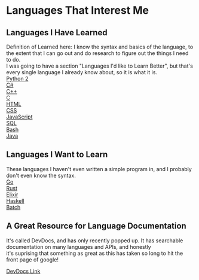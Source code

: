 # Languages That Interest Me

## Languages I Have Learned
Definition of Learned here: I know the syntax and basics of the language, to the extent that I can go out and do research to figure out the things I need to do.  
I was going to have a section "Languages I'd like to Learn Better", but that's every single language I already know about, so it is what it is.  
[Python 2](https://docs.python.org/2/)    
[C#](https://msdn.microsoft.com/en-us/library/kx37x362.aspx)  
[C++](http://www.cplusplus.com/doc/)  
[C](https://www.gnu.org/software/gnu-c-manual/gnu-c-manual.html)  
[HTML](https://www.w3schools.com/html/)  
[CSS](https://www.w3schools.com/css/)  
[JavaScript](https://www.w3schools.com/js/)  
[SQL](https://www.w3schools.com/sql/)  
[Bash](https://tiswww.case.edu/php/chet/bash/bashref.html)  
[Java](http://docs.oracle.com/javase/7/docs/api/)  

## Languages I Want to Learn
These languages I haven't even written a simple program in, and I probably don't even know the syntax.  
[Go](https://golang.org/doc/)  
[Rust](https://doc.rust-lang.org/)  
[Elixir](http://elixir-lang.org/docs.html)  
[Haskell](https://www.haskell.org/documentation)  
[Batch](https://en.wikibooks.org/wiki/Windows_Batch_Scripting)

## A Great Resource for Language Documentation
It's called DevDocs, and has only recently popped up. It has searchable documentation on many languages and APIs, and honestly   
it's suprising that something as great as this has taken so long to hit the front page of google!  

[DevDocs Link](http://devdocs.io/)
